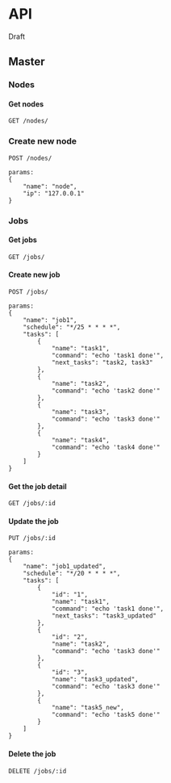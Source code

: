 # API

Draft

## Master

### Nodes

#### Get nodes

`GET /nodes/`

### Create new node

`POST /nodes/`

```
params:
{
    "name": "node",
    "ip": "127.0.0.1"
}
```

### Jobs

#### Get jobs

`GET /jobs/`

#### Create new job

`POST /jobs/`

```
params:
{
    "name": "job1",
    "schedule": "*/25 * * * *",
    "tasks": [
        {
            "name": "task1",
            "command": "echo 'task1 done'",
            "next_tasks": "task2, task3"
        },
        {
            "name": "task2",
            "command": "echo 'task2 done'"
        },
        {
            "name": "task3",
            "command": "echo 'task3 done'"
        },
        {
            "name": "task4",
            "command": "echo 'task4 done'"
        }
    ]
}
```

#### Get the job detail

`GET /jobs/:id`


#### Update the job

`PUT /jobs/:id`

```
params:
{
    "name": "job1_updated",
    "schedule": "*/20 * * * *",
    "tasks": [
        {
            "id": "1",
            "name": "task1",
            "command": "echo 'task1 done'",
            "next_tasks": "task3_updated"
        },
        {
            "id": "2",
            "name": "task2",
            "command": "echo 'task3 done'"
        },
        {
            "id": "3",
            "name": "task3_updated",
            "command": "echo 'task3 done'"
        },
        {
            "name": "task5_new",
            "command": "echo 'task5 done'"
        }
    ]
}
```

#### Delete the job

`DELETE /jobs/:id`
